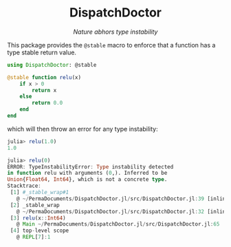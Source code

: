 <div align="center">

# DispatchDoctor

*Nature abhors type instability*

</div>

This package provides the `@stable` macro
to enforce that a function has a type stable
return value.

```julia
using DispatchDoctor: @stable

@stable function relu(x)
    if x > 0
        return x
    else
        return 0.0
    end
end
```

which will then throw an error for
any type instability:

```julia
julia> relu(1.0)
1.0

julia> relu(0)
ERROR: TypeInstabilityError: Type instability detected
in function relu with arguments (0,). Inferred to be
Union{Float64, Int64}, which is not a concrete type.
Stacktrace:
 [1] #_stable_wrap#1
   @ ~/PermaDocuments/DispatchDoctor.jl/src/DispatchDoctor.jl:39 [inlined]
 [2] _stable_wrap
   @ ~/PermaDocuments/DispatchDoctor.jl/src/DispatchDoctor.jl:32 [inlined]
 [3] relu(x::Int64)
   @ Main ~/PermaDocuments/DispatchDoctor.jl/src/DispatchDoctor.jl:65
 [4] top-level scope
   @ REPL[7]:1
```
